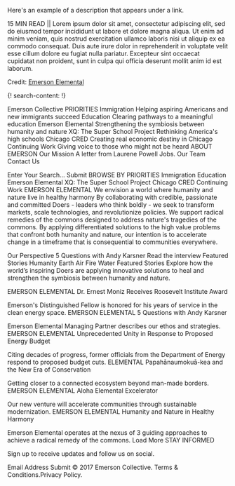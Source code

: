 Here's an example of a description that appears under a link.

15 MIN READ || Lorem ipsum dolor sit amet, consectetur adipiscing elit, sed do eiusmod tempor incididunt ut labore et dolore magna aliqua. Ut enim ad minim veniam, quis nostrud exercitation ullamco laboris nisi ut aliquip ex ea commodo consequat. Duis aute irure dolor in reprehenderit in voluptate velit esse cillum dolore eu fugiat nulla pariatur. Excepteur sint occaecat cupidatat non proident, sunt in culpa qui officia deserunt mollit anim id est laborum.

Credit: [Emerson Elemental](http://www.emersoncollective.com/emerson-elemental/)

{! search-content: !}



Emerson Collective
PRIORITIES
Immigration
Helping aspiring Americans and new immigrants succeed
Education
Clearing pathways to a meaningful education
Emerson Elemental
Strengthening the symbiosis between humanity and nature
XQ: The Super School Project
Rethinking America's high schools
Chicago CRED
Creating real economic destiny in Chicago
Continuing Work
Giving voice to those who might not be heard
ABOUT EMERSON
Our Mission
A letter from Laurene Powell Jobs.
Our Team
Contact Us
 
 
 
 
 
Enter Your Search...
Submit
BROWSE BY PRIORITIES
Immigration Education Emerson Elemental XQ: The Super School Project Chicago CRED Continuing Work
EMERSON ELEMENTAL
We envision a world where humanity and nature live in healthy harmony
By collaborating with credible, passionate and committed Doers - leaders who think boldly - we seek to transform markets, scale technologies, and revolutionize policies. We support radical remedies of the commons designed to address nature's tragedies of the commons. By applying differentiated solutions to the high value problems that confront both humanity and nature, our intention is to accelerate change in a timeframe that is consequential to communities everywhere.





Our Perspective
5 Questions with Andy Karsner
Read the interview
Featured Stories  Humanity  Earth  Air  Fire  Water
Featured Stories
Explore how the world’s inspiring Doers are applying innovative solutions to heal and strengthen the symbiosis between humanity and nature.

EMERSON ELEMENTAL
Dr. Ernest Moniz Receives Roosevelt Institute Award

Emerson's Distinguished Fellow is honored for his years of service in the clean energy space.
EMERSON ELEMENTAL
5 Questions with Andy Karsner

Emerson Elemental Managing Partner describes our ethos and strategies.
EMERSON ELEMENTAL
Unprecedented Unity in Response to Proposed Energy Budget

Citing decades of progress, former officials from the Department of Energy respond to proposed budget cuts.
ELEMENTAL
Papahānaumokuā-kea and the New Era of Conservation

Getting closer to a connected ecosystem beyond man-made borders.
EMERSON ELEMENTAL
Aloha Elemental Excelerator

Our new venture will accelerate communities through sustainable modernization.
EMERSON ELEMENTAL
Humanity and Nature in Healthy Harmony

Emerson Elemental operates at the nexus of 3 guiding approaches to achieve a radical remedy of the commons.
Load More
STAY INFORMED

Sign up to receive updates and follow us on social.

Email Address
Submit
© 2017 Emerson Collective. Terms & Conditions.Privacy Policy.
